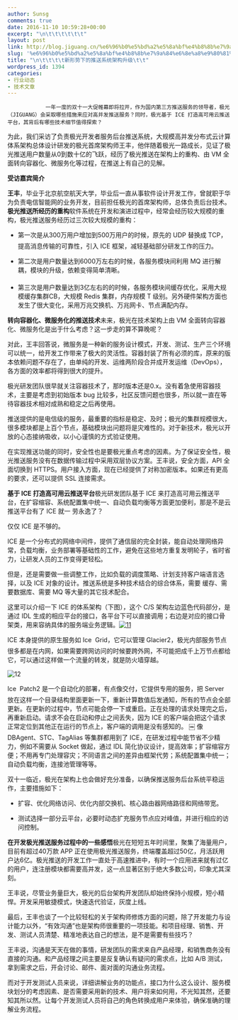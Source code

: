 ```yaml
---
author: Sunsg
comments: true
date: 2016-11-10 10:59:28+00:00
excerpt: "\n\t\t\t\t\t\t"
layout: post
link: http://blog.jiguang.cn/%e6%96%b0%e5%bd%a2%e5%8a%bf%e4%b8%8b%e7%9a%84%e6%8e%a8%e9%80%81%e7%b3%bb%e7%bb%9f%e6%9e%b6%e6%9e%84%e5%8d%87%e7%ba%a7/
slug: '%e6%96%b0%e5%bd%a2%e5%8a%bf%e4%b8%8b%e7%9a%84%e6%8e%a8%e9%80%81%e7%b3%bb%e7%bb%9f%e6%9e%b6%e6%9e%84%e5%8d%87%e7%ba%a7'
title: "\n\t\t\t\t新形势下的推送系统架构升级\t\t"
wordpress_id: 1394
categories:
- 行业动态
- 技术文章
---
```



				一年一度的双十一大促帷幕即将拉开，作为国内第三方推送服务的领导者，极光（JIGUANG）会采取哪些措施来应对高并发推送服务？同时，极光基于 ICE 打造高可用云推送平台，其背后有哪些技术细节值得探索？

为此，我们采访了负责极光开发者服务后台推送系统，大规模高并发分布式云计算体系架构总体设计研发的极光首席架构师王丰，他伴随着极光一路成长，见证了极光推送用户数量从0到数十亿的飞跃，经历了极光推送在架构上的重构、由 VM 全面转向容器化、微服务化等过程，在推送上有自己的见解。




**受访嘉宾简介**



**王丰**，毕业于北京航空航天大学，毕业后一直从事软件设计开发工作，曾就职于华为负责电信智能网的业务开发，目前担任极光的首席架构师，总体负责后台技术。**极光推送所经历的重构**软件系统在开发和演进过程中，经常会经历较大规模的重构，极光推送服务经历过三次较大规模的重构：



	
  * 第一次是从300万用户增加到500万用户的时候，原先的 UDP 替换成 TCP，提高消息传输的可靠性，引入 ICE 框架，减轻基础部分研发工作的压力。

	
  * 第二次是用户数量达到6000万左右的时候，各服务模块间利用 MQ 进行解耦，模块的升级，依赖变得简单清晰。 

	
  * 第三次是用户数量达到3亿左右的的时候，各服务模块间缓存优化，采用大规模缓存集群CB，大规模 Redis 集群，内存规模 T 级别。另外硬件架构方面也发生了很大变化，采用万兆交换机、万兆网卡、节点满配内存。


**转向容器化、微服务化的推送技术**未来，极光在技术架构上由 VM 全面转向容器化、微服务化是出于什么考虑？这一步走的算不算晚呢？

对此，王丰回答说，微服务是一种新的服务设计模式，开发、测试、生产三个环境可以统一，给开发工作带来了极大的灵活性。容器封装了所有必须的库，原来的版本依赖问题不存在了，由单纯的开发、运维两阶段合并成开发运维（DevOps），各方面的效率都将得到很大的提升。

极光研发团队很早就关注容器技术了，那时版本还是0.x。没有着急使用容器技术，主要是考虑到初始版本 bug 比较多，社区反馈问题也很多，所以就一直在等待容器技术相对成熟和稳定之后再使用。

推送提供的是电信级的服务，最重要的指标是稳定、及时；极光的集群规模很大，很多模块都是上百个节点，基础模块出问题将是灾难性的。对于新技术，极光以开放的心态接纳吸收，以小心谨慎的方式验证使用。

在实现推送功能的同时，安全性也是要极光重点考虑的因素。为了保证安全性，极光推送服务没有在数据传输过程中采用双层协议方案。王丰说，安全方面，API 全面切换到 HTTPS。用户接入方面，现在已经提供了对称加密版本。如果还有更高的要求，还可以提供 SSL 连接需求。

**基于 ICE 打造高可用云推送平台**极光研发团队基于 ICE 来打造高可用云推送平台，在扩容缩容、系统配置集中统一、自动负载均衡等方面更加便利，那是不是云推送平台有了 ICE 就一 劳永逸了？

仅仅 ICE 是不够的。

ICE 是一个分布式的网络中间件，提供了通信层的完全封装，能自动处理网络异常，负载均衡，业务部署等基础性的工作，避免在这些地方重复发明轮子，省时省力，让研发人员的工作变得更轻松。

但是，还是需要做一些调整工作，比如负载的调度策略、计划支持客户端语言选择，以及 ICE 对象的设计。推送系统是多种技术结合的综合体系，需要 缓存、需要数据库、需要 MQ 等大量的其它技术配合。

这里可以介绍一下 ICE 的体系架构（下图），这个 C/S 架构左边蓝色代码部分，是通过 IDL 生成的相应平台的接口，各平台下可以直接调用；右边是对应的接口骨架类，用来容纳具体的服务端业务逻辑。[![11](http://blog.jiguang.cn/wp-content/uploads/2016/11/11.png)](http://blog.jiguang.cn/wp-content/uploads/2016/11/11.png)



ICE 本身提供的原生服务如 Ice  Grid，它可以管理 Glacier2，极光内部服务节点很多都是在内网，如果需要跨网访问的时候要跨外网，不可能把成千上万节点都给它，可以通过这样做一个流量的转发，就是防火墙穿越。

![12](http://blog.jiguang.cn/wp-content/uploads/2016/11/12.png)

Ice  Patch2 是一个自动化的部署，有点像交付，它提供专用的服务，把 Server 放在这样一个目录结构里面更新一下，重新计算数值后发通知，所有的节点会全部更新。在更新的过程中，节点可能会停一下或重启。正在处理的请求处理完之后，再重新启动。请求不会在启动和停止之间丢失，因为 ICE 的客户端会把这个请求正常定位到其他正在运行的节点上，客户端的调用是没有感知的。 
￼
像 DBAgent、STC、TagAlias 等集群都用到了 ICE，在研发过程中能节省不少精力，例如不需要从 Socket 做起，通过 IDL 简化协议设计，提高效率；扩容缩容方便；不用再专门处理容灾；不同语言之间的差异由框架代劳；系统配置集中统一；自动负载均衡，连接池管理等等。

双十一临近，极光在架构上也会做好充分准备，以确保推送服务后台系统平稳运作，主要措施如下：



	
  * 扩容、优化网络访问、优化内部交换机、核心路由器网络路径和网络带宽。

	
  * 测试选择一部分云平台，必要时动态扩充服务节点应对峰值，并进行相应的访问控制。


**在开发极光推送服务过程中的一些感悟**极光在短短五年时间里，聚集了海量用户，目前有超过40万款 APP 正在使用极光推送服务，终端覆盖超过50亿，月活跃用户达6亿。极光推送的开发工作一直处于高速推进中，有时一个应用进来就有过亿的用户，连注册模块都需要高并发，这一点显著区别于绝大多数公司，印象尤其深刻。

王丰说，尽管业务量巨大，极光的后台架构开发团队却始终保持小规模，短小精悍。开发采用敏捷模式，快速迭代验证，灰度上线。

最后，王丰也谈了一个比较轻松的关于架构师修炼方面的问题，除了开发能力与设计能力以外，“有效沟通”也是架构师很重要的一项技能。和项目经理、销售、开发、测试人员清楚、精准地表达自己的想法，是不是需要有些技巧？

王丰说，沟通是天天在做的事情，研发团队的需求来自产品经理，和销售商务没有直接的沟通。和产品经理之间主要是反复确认有疑问的需求点，比如 A/B 测试，拿到需求之后，开会讨论、邮件、面对面的沟通业务流程。

而对于开发测试人员来说，详细讲解业务的功能点，接口为什么这么设计、服务模块划分的考虑因素、是否需要采用新的技术、用户将来如何用，不光知其然，还要知其所以然。让每个开发测试人员将自己的角色转换成用户来体验，确保准确的理解业务流程。		

